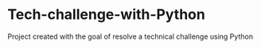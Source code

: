 # Tech-challenge-with-Python
Project created with the goal of resolve a technical challenge using Python 
